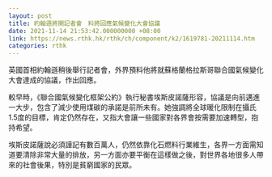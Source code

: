 ```yaml
---
layout: post
title: 約翰遜將開記者會　料將回應氣候變化大會協議
date: 2021-11-14 21:53:42.000000000 +08:00
link: https://news.rthk.hk/rthk/ch/component/k2/1619781-20211114.htm
categories: rthk
---
```


英國首相約翰遜稍後舉行記者會，外界預料他將就蘇格蘭格拉斯哥聯合國氣候變化大會達成的協議，作出回應。

較早時，《聯合國氣候變化框架公約》執行秘書埃斯皮諾薩形容，協議是向前邁進一大步，包含了減少使用煤碳的承諾是前所未有。她強調將全球暖化限制在攝氏1.5度的目標，肯定仍然存在，又指大會讓一些國家對各界會按需要加速轉型，抱持希望。

埃斯皮諾薩說必須謹記有數百萬人，仍然依靠化石燃料行業維生，各界一方面需知道要清除非常大量的排放，另一方面亦要平衡在這樣做之後，對世界各地很多人帶來的社會後果，特別是貧窮國家的民眾。
